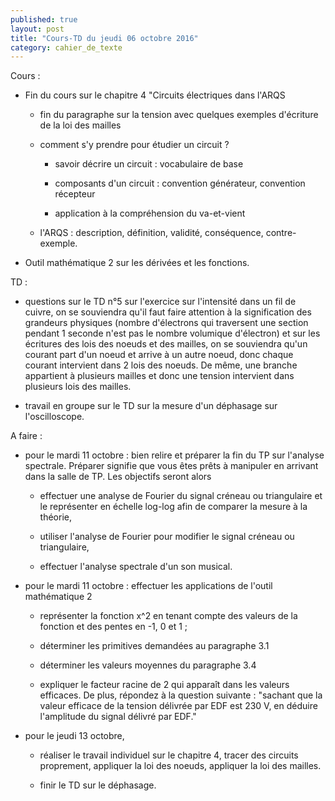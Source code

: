 ```yaml
---
published: true
layout: post
title: "Cours-TD du jeudi 06 octobre 2016"
category: cahier_de_texte
---
```

Cours : 

- Fin du cours sur le chapitre 4 "Circuits électriques dans l'ARQS

  - fin du paragraphe sur la tension avec quelques exemples d'écriture de la loi des mailles

  - comment s'y prendre pour étudier un circuit ?

    - savoir décrire un circuit : vocabulaire de base

    - composants d'un circuit : convention générateur, convention récepteur

    - application à la compréhension du va-et-vient

  - l'ARQS : description, définition, validité, conséquence, contre-exemple.

- Outil mathématique 2 sur les dérivées et les fonctions.

TD : 

- questions sur le TD n°5 sur l'exercice sur l'intensité dans un fil de cuivre, on se souviendra qu'il faut faire attention à la signification des grandeurs physiques (nombre d'électrons qui traversent une section pendant 1 seconde n'est pas le nombre volumique d'électron) et sur les écritures des lois des noeuds et des mailles, on se souviendra qu'un courant part d'un noeud et arrive à un autre noeud, donc chaque courant intervient dans 2 lois des noeuds. De même, une branche appartient à plusieurs mailles et donc une tension intervient dans plusieurs lois des mailles.

- travail en groupe sur le TD sur la mesure d'un déphasage sur l'oscilloscope.

A faire :

- pour le mardi 11 octobre : bien relire et préparer la fin du TP sur l'analyse spectrale. Préparer signifie que vous êtes prêts à manipuler en arrivant dans la salle de TP.
Les objectifs seront alors

   - effectuer une analyse de Fourier du signal créneau ou triangulaire et le représenter en échelle log-log afin de comparer la mesure à la théorie,

   - utiliser l'analyse de Fourier pour modifier le signal créneau ou triangulaire,

   - effectuer l'analyse spectrale d'un son musical.

- pour le mardi 11 octobre : effectuer les applications de l'outil mathématique 2

  - représenter la fonction x^2 en tenant compte des valeurs de la fonction et des pentes en -1, 0 et 1 ;

  - déterminer les primitives demandées au paragraphe 3.1

  - déterminer les valeurs moyennes du paragraphe 3.4

  - expliquer le facteur racine de 2 qui apparaît dans les valeurs efficaces. De plus, répondez à la question suivante : "sachant que la valeur efficace de la tension délivrée par EDF est 230 V, en déduire l'amplitude du signal délivré par EDF."

- pour le jeudi 13 octobre, 

  - réaliser le travail individuel sur le chapitre 4, tracer des circuits proprement, appliquer la loi des noeuds, appliquer la loi des mailles.

  - finir le TD sur le déphasage.
